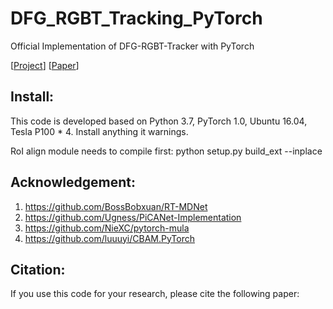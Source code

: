 # DFG_RGBT_Tracking_PyTorch
Official Implementation of DFG-RGBT-Tracker with PyTorch 

[[Project]()]   [[Paper]()]  

## Install: 
This code is developed based on Python 3.7, PyTorch 1.0, Ubuntu 16.04, Tesla P100 * 4. Install anything it warnings. 

RoI align module needs to compile first: 
python setup.py build_ext --inplace 



## Acknowledgement: 
1. https://github.com/BossBobxuan/RT-MDNet 
2. https://github.com/Ugness/PiCANet-Implementation 
3. https://github.com/NieXC/pytorch-mula 
4. https://github.com/luuuyi/CBAM.PyTorch 


## Citation: 
If you use this code for your research, please cite the following paper: 

